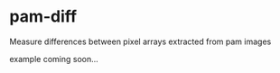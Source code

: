 # pam-diff
Measure differences between pixel arrays extracted from pam images

example coming soon...